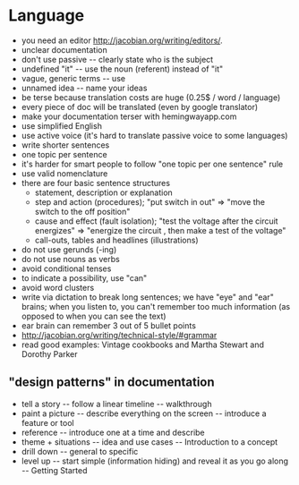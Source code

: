 Language
========

- you need an editor http://jacobian.org/writing/editors/.
- unclear documentation
- don't use passive -- clearly state who is the subject
- undefined "it" -- use the noun (referent) instead of "it"
- vague, generic terms -- use
- unnamed idea -- name your ideas 
- be terse because translation costs are huge (0.25$ / word / language)
- every piece of doc will be translated (even by google translator) 
- make your documentation terser with hemingwayapp.com 
- use simplified English
- use active voice (it's hard to translate passive voice to some languages)
- write shorter sentences
- one topic per sentence
- it's harder for smart people to follow "one topic per one sentence"
  rule 
- use valid nomenclature
- there are four basic sentence structures
  - statement, description or explanation
  - step and action (procedures); "put switch in out" => "move the switch to
    the off position"
  - cause and effect (fault isolation); "test the voltage after the circuit
    energizes" => "energize the circuit , then make a test of the voltage"
  - call-outs, tables and headlines (illustrations) 
- do not use gerunds (-ing)
- do not use nouns as verbs
- avoid conditional tenses
- to indicate a possibility, use "can"
- avoid word clusters
- write via dictation to break long sentences; we have "eye" and "ear" brains;
  when you listen to, you can't remember too much information (as opposed to
  when you can see the text)
- ear brain can remember 3 out of 5 bullet points
- http://jacobian.org/writing/technical-style/#grammar
- read good examples: Vintage cookbooks and Martha Stewart and Dorothy
  Parker 

"design patterns" in documentation
----------------------------------

- tell a story -- follow a linear timeline -- walkthrough
- paint a picture -- describe everything on the screen -- introduce a
  feature or tool
- reference -- introduce one at a time and describe
- theme + situations -- idea and use cases -- Introduction to a concept
- drill down -- general to specific
- level up -- start simple (information hiding) and reveal it as you go
  along -- Getting Started
